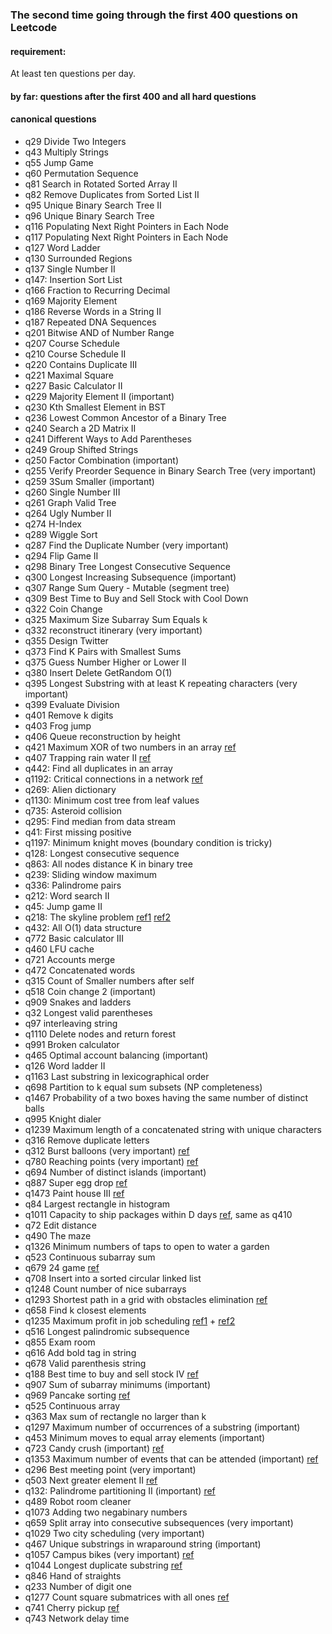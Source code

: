 ### The second time going through the first 400 questions on Leetcode

#### requirement:
At least ten questions per day.

#### by far: questions after the first 400 and all hard questions

#### canonical questions
- q29 Divide Two Integers
- q43 Multiply Strings
- q55 Jump Game
- q60 Permutation Sequence
- q81 Search in Rotated Sorted Array II
- q82 Remove Duplicates from Sorted List II
- q95 Unique Binary Search Tree II
- q96 Unique Binary Search Tree
- q116 Populating Next Right Pointers in Each Node
- q117 Populating Next Right Pointers in Each Node
- q127 Word Ladder
- q130 Surrounded Regions
- q137 Single Number II
- q147: Insertion Sort List
- q166 Fraction to Recurring Decimal
- q169 Majority Element
- q186 Reverse Words in a String II
- q187 Repeated DNA Sequences
- q201 Bitwise AND of Number Range
- q207 Course Schedule
- q210 Course Schedule II
- q220 Contains Duplicate III
- q221 Maximal Square
- q227 Basic Calculator II
- q229 Majority Element II (important)
- q230 Kth Smallest Element in BST
- q236 Lowest Common Ancestor of a Binary Tree
- q240 Search a 2D Matrix II
- q241 Different Ways to Add Parentheses
- q249 Group Shifted Strings
- q250 Factor Combination (important)
- q255 Verify Preorder Sequence in Binary Search Tree (very important)
- q259 3Sum Smaller (important)
- q260 Single Number III
- q261 Graph Valid Tree
- q264 Ugly Number II
- q274 H-Index
- q289 Wiggle Sort
- q287 Find the Duplicate Number (very important)
- q294 Flip Game II
- q298 Binary Tree Longest Consecutive Sequence
- q300 Longest Increasing Subsequence (important)
- q307 Range Sum Query - Mutable (segment tree)
- q309 Best Time to Buy and Sell Stock with Cool Down
- q322 Coin Change
- q325 Maximum Size Subarray Sum Equals k
- q332 reconstruct itinerary (very important)
- q355 Design Twitter
- q373 Find K Pairs with Smallest Sums
- q375 Guess Number Higher or Lower II
- q380 Insert Delete GetRandom O(1)
- q395 Longest Substring with at least K repeating characters (very important)
- q399 Evaluate Division
- q401 Remove k digits
- q403 Frog jump
- q406 Queue reconstruction by height
- q421 Maximum XOR of two numbers in an array [ref](https://www.jianshu.com/p/5575af8edaa1)
- q407 Trapping rain water II [ref](https://segmentfault.com/a/1190000008353447?utm_source=debugrun&utm_medium=referral)
- q442: Find all duplicates in an array
- q1192: Critical connections in a network [ref](https://blog.csdn.net/u013325815/article/details/104572092/)
- q269: Alien dictionary
- q1130: Minimum cost tree from leaf values
- q735: Asteroid collision
- q295: Find median from data stream
- q41: First missing positive
- q1197: Minimum knight moves (boundary condition is tricky)
- q128: Longest consecutive sequence
- q863: All nodes distance K in binary tree
- q239: Sliding window maximum
- q336: Palindrome pairs
- q212: Word search II
- q45: Jump game II
- q218: The skyline problem [ref1](https://www.bilibili.com/video/BV164411r7QC?from=search&seid=16565360332674651145) [ref2](https://www.bilibili.com/video/BV11J411c7KV?from=search&seid=16565360332674651145)
- q432: All O(1) data structure
- q772 Basic calculator III
- q460 LFU cache
- q721 Accounts merge
- q472 Concatenated words
- q315 Count of Smaller numbers after self
- q518 Coin change 2 (important)
- q909 Snakes and ladders
- q32 Longest valid parentheses
- q97 interleaving string
- q1110 Delete nodes and return forest
- q991 Broken calculator
- q465 Optimal account balancing (important)
- q126 Word ladder II
- q1163 Last substring in lexicographical order
- q698 Partition to k equal sum subsets (NP completeness)
- q1467 Probability of a two boxes having the same number of distinct balls
- q995 Knight dialer
- q1239 Maximum length of a concatenated string with unique characters
- q316 Remove duplicate letters
- q312 Burst balloons (very important) [ref](https://www.bilibili.com/video/BV1pa4y147Ue?from=search&seid=16514278881552505007)
- q780 Reaching points (very important) [ref](https://www.youtube.com/watch?v=1E39PiQAGvE)
- q694 Number of distinct islands (important)
- q887 Super egg drop [ref](https://www.cnblogs.com/Phantom01/p/9490508.html)
- q1473 Paint house III [ref](https://leetcode.com/problems/paint-house-iii/discuss/674531/Java-Bottom-Up-Dp)
- q84 Largest rectangle in histogram
- q1011 Capacity to ship packages within D days [ref](https://www.youtube.com/watch?v=-F2ysRiSTvk), same as q410
- q72 Edit distance
- q490 The maze
- q1326 Minimum numbers of taps to open to water a garden
- q523 Continuous subarray sum
- q679 24 game [ref](https://www.bilibili.com/video/BV12J41187Z8?from=search&seid=17321198191975451068)
- q708 Insert into a sorted circular linked list
- q1248 Count number of nice subarrays
- q1293 Shortest path in a grid with obstacles elimination [ref](https://www.bilibili.com/video/BV1KJ411s7qu?from=search&seid=11516308895343339177)
- q658 Find k closest elements
- q1235 Maximum profit in job scheduling [ref1](https://www.youtube.com/watch?v=cr6Ip0J9izc) + [ref2](https://www.youtube.com/watch?v=omnSO-CSFIs)
- q516 Longest palindromic subsequence
- q855 Exam room
- q616 Add bold tag in string
- q678 Valid parenthesis string
- q188 Best time to buy and sell stock IV [ref](https://www.bilibili.com/video/BV15E411f7DR?from=search&seid=15615403893210032406)
- q907 Sum of subarray minimums (important)
- q969 Pancake sorting [ref](https://leetcode.com/problems/pancake-sorting/discuss/214213/JavaC%2B%2BPython-Straight-Forward)
- q525 Continuous array
- q363 Max sum of rectangle no larger than k
- q1297 Maximum number of occurrences of a substring (important)
- q453 Minimum moves to equal array elements (important)
- q723 Candy crush (important) [ref](https://leetcode.com/problems/candy-crush/discuss/178366/Another-Java-Solution)
- q1353 Maximum number of events that can be attended (important) [ref](https://leetcode.com/problems/maximum-number-of-events-that-can-be-attended/discuss/510263/JavaC%2B%2BPython-Priority-Queue)
- q296 Best meeting point (very important)
- q503 Next greater element II [ref](https://leetcode.com/problems/next-greater-element-ii/discuss/98270/JavaC%2B%2BPython-Loop-Twice)
- q132: Palindrome partitioning II (important) [ref](https://www.bilibili.com/video/BV1NJ411v7k9?from=search&seid=17196022073775733924)
- q489 Robot room cleaner
- q1073 Adding two negabinary numbers
- q659 Split array into consecutive subsequences (very important)
- q1029 Two city scheduling (very important)
- q467 Unique substrings in wraparound string (important)
- q1057 Campus bikes (very important) [ref](https://www.youtube.com/watch?v=R5OzU68vTKs)
- q1044 Longest duplicate substring [ref](https://www.bilibili.com/video/BV1Kv411B7a3?from=search&seid=8777189561111407486)
- q846 Hand of straights
- q233 Number of digit one
- q1277 Count square submatrices with all ones [ref](https://www.bilibili.com/video/BV14J411q7zX?from=search&seid=4759453948579812916)
- q741 Cherry pickup [ref](https://www.bilibili.com/video/BV1tW41167jy?from=search&seid=17624102435939004057)
- q743 Network delay time